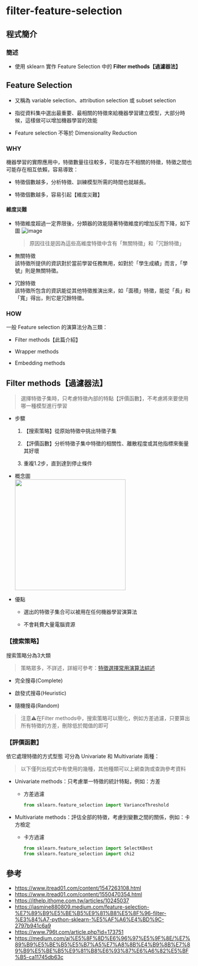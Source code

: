 # filter-feature-selection
## 程式簡介
### 簡述
* 使用 sklearn 實作 Feature Selection 中的 **Filter methods【過濾器法】**

## Feature Selection
* 又稱為 variable selection、attribution selection 或 subset selection

* 指從資料集中選出最重要、最相關的特徵來給機器學習建立模型，大部分時候，這樣做可以增加機器學習的效能

* Feature selection 不等於 Dimensionality Reduction

### WHY
機器學習的實際應用中，特徵數量往往較多，可能存在不相關的特徵，特徵之間也可能存在相互依賴，容易導致：

* 特徵個數越多，分析特徵、訓練模型所需的時間也就越長。

* 特徵個數越多，容易引起【維度災難】
#### 維度災難
* 特徵維度超過一定界限後，分類器的效能隨著特徵維度的增加反而下降，如下圖
  ![image](https://user-images.githubusercontent.com/93152909/145701552-148a6354-f79c-4310-b047-619353903b76.png)
  > 原因往往是因為這些高維度特徵中含有「無關特徵」和「冗餘特徵」

* 無關特徵  
該特徵所提供的資訊對於當前學習任務無用，如對於「學生成績」而言，「學號」則是無關特徵。
* 冗餘特徵  
該特徵所包含的資訊能從其他特徵推演出來，如「面積」特徵，能從「長」和「寬」得出，則它是冗餘特徵。
### HOW
一般 Feature selection 的演算法分為三類：

* Filter methods【此篇介紹】

* Wrapper methods

* Embedding methods

## Filter methods【過濾器法】
> 選擇特徵子集時，只考慮特徵內部的特點【評價函數】，不考慮將來要使用哪一種模型進行學習

* 步驟
  1. 【搜索策略】從原始特徵中挑出特徵子集

  2. 【評價函數】分析特徵子集中特徵的相關性、離散程度或其他指標來衡量其好壞

  3. 重複1.2步，直到達到停止條件

* 概念圖  
  <img src="https://user-images.githubusercontent.com/93152909/145706843-34e8fdb8-8067-49ae-8987-5ca9e74245d9.png" width="300">
 
* 優點
  * 選出的特徵子集合可以被用在任何機器學習演算法
  
  * 不會耗費大量電腦資源
  
### 【搜索策略】
搜索策略分為3大類
> 策略眾多，不詳述，詳細可參考：[特徵選擇常用演算法綜述](https://www.itread01.com/content/1550470354.html)

* 完全搜尋(Complete)

* 啟發式搜尋(Heuristic)

* 隨機搜尋(Random) 

> 注意⚠在Filter methods中，搜索策略可以簡化，例如方差過濾，只要算出所有特徵的方差，刪除低於閥值的即可

### 【評價函數】
依它處理特徵的方式型態 可分為 Univariate 和 Multivariate 兩種：
> 以下僅列出程式中有使用的幾種，其他種類可以上網查詢或查詢參考資料

* Univariate methods：只考慮單一特徵的統計特點，例如：方差
  * 方差過濾
  
    ```python
    from sklearn.feature_selection import VarianceThreshold
    ```
* Multivariate methods：評估全部的特徵，考慮到變數之間的關係，例如：卡方檢定
   * 卡方過濾
   
     ```python
   	 from sklearn.feature_selection import SelectKBest
     from sklearn.feature_selection import chi2
     ```

## 參考
* https://www.itread01.com/content/1547263108.html
* https://www.itread01.com/content/1550470354.html
* https://ithelp.ithome.com.tw/articles/10245037
* https://jasmine880809.medium.com/feature-selection-%E7%89%B9%E5%BE%B5%E9%81%B8%E5%8F%96-filter-%E3%84%A7-python-sklearn-%E5%AF%A6%E4%BD%9C-2797b941c6a9
* https://www.796t.com/article.php?id=173751
* https://medium.com/ai%E5%8F%8D%E6%96%97%E5%9F%8E/%E7%89%B9%E5%BE%B5%E5%B7%A5%E7%A8%8B%E4%B9%8B%E7%89%B9%E5%BE%B5%E9%81%B8%E6%93%87%E6%A6%82%E5%BF%B5-ca11745db63c
